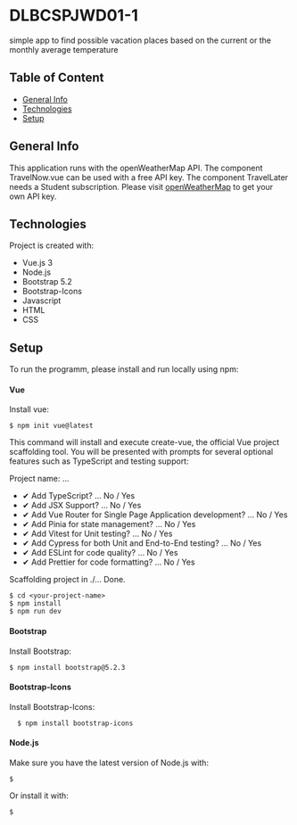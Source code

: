 # DLBCSPJWD01-1
simple app to find possible vacation places based on the current or the monthly average temperature

## Table of Content
* [General Info](#general-info)
* [Technologies](#technologies)
* [Setup](#setup)

## General Info
This application runs with the openWeatherMap API.
The component TravelNow.vue can be used with a free API key.
The component TravelLater needs a Student subscription.
Please visit [openWeatherMap](https://openweathermap.org/api) to get your own API key.

## Technologies
Project is created with:
* Vue.js 3
* Node.js
* Bootstrap 5.2
* Bootstrap-Icons
* Javascript
* HTML
* CSS

## Setup
To run the programm, please install and run locally using npm:

#### Vue
Install vue:
```
$ npm init vue@latest
```

This command will install and execute create-vue, the official Vue project scaffolding tool. You will be presented with prompts for several optional features such as TypeScript and testing support:

Project name: … <your-project-name>
* ✔ Add TypeScript? … No / Yes
* ✔ Add JSX Support? … No / Yes
* ✔ Add Vue Router for Single Page Application development? … No / Yes
* ✔ Add Pinia for state management? … No / Yes
* ✔ Add Vitest for Unit testing? … No / Yes
* ✔ Add Cypress for both Unit and End-to-End testing? … No / Yes
* ✔ Add ESLint for code quality? … No / Yes
* ✔ Add Prettier for code formatting? … No / Yes

Scaffolding project in ./<your-project-name>...
Done.

  ```
$ cd <your-project-name>
$ npm install
$ npm run dev
  ```
  
#### Bootstrap
Install Bootstrap:
  ```
  $ npm install bootstrap@5.2.3
  ```
#### Bootstrap-Icons
Install Bootstrap-Icons:

```
  $ npm install bootstrap-icons
```
 
#### Node.js
Make sure you have the latest version of Node.js with:
  ```
  $ 
  ```
  
Or install it with:
  ```
  $
  ```
  
